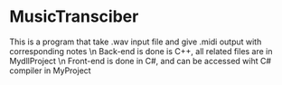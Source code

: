 # MusicTransciber
This is a program that take .wav input file and give .midi output with corresponding notes \n
Back-end is done is C++, all related files are in MydllProject \n
Front-end is done in C#, and can be accessed wiht C# compiler in MyProject
